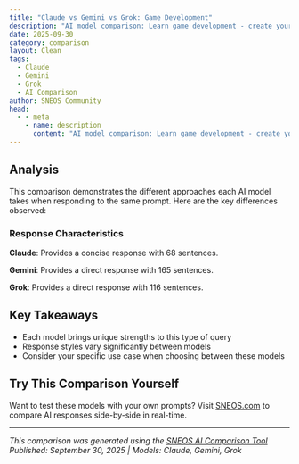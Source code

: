```yaml
---
title: "Claude vs Gemini vs Grok: Game Development"
description: "AI model comparison: Learn game development - create your first video game..."
date: 2025-09-30
category: comparison
layout: Clean
tags:
  - Claude
  - Gemini
  - Grok
  - AI Comparison
author: SNEOS Community
head:
  - - meta
    - name: description
      content: "AI model comparison: Learn game development - create your first video game..."
---
```


<ChatComparison
  title="Claude vs Gemini vs Grok: Game Development"
  prompt="Learn game development - create your first video game"
  :responses='{
    "Claude": "# Complete Beginner\u0027s Guide to Game Development \uD83C\uDFAE\n\nLet\u0027s create your first video game! I\u0027ll guide you through the basics and help you build a simple but complete game.\n\n## Phase 1: Understanding Game Development Basics\n\n### What Makes a Video Game?\n- **Game Loop**: The continuous cycle of input \u2192 update \u2192 render\n- **Game Objects**: Characters, items, backgrounds\n- **Game Logic**: Rules, physics, collision detection\n- **User Interface**: Menus, score displays, controls\n\n## Phase 2: Choose Your First Tool\n\nFor beginners, I recommend **Scratch** or **Python with Pygame**:\n\n### Option A: Scratch (Visual Programming)\n- Drag-and-drop interface\n- Perfect for learning concepts\n- Free at scratch.mit.edu\n\n### Option B: Python \u002B Pygame (Text Programming)\n- Real programming language\n- Great stepping stone to advanced development\n- Widely used and well-documented\n\nLet\u0027s go with **Python \u002B Pygame** for this tutorial!\n\n## Phase 3: Setting Up Your Environment\n\n\u0060\u0060\u0060bash\n# Install Python (if not already installed)\n# Download from python.org\n\n# Install Pygame\npip install pygame\n\u0060\u0060\u0060\n\n## Phase 4: Your First Game - \u0022Space Dodge\u0022\n\nLet\u0027s create a simple game where you dodge falling asteroids!\n\n### Step 1: Basic Game Window\n\n\u0060\u0060\u0060python\nimport pygame\nimport sys\n\n# Initialize Pygame\npygame.init()\n\n# Game settings\nSCREEN_WIDTH = 800\nSCREEN_HEIGHT = 600\nFPS = 60\n\n# Colors (RGB values)\nBLACK = (0, 0, 0)\nWHITE = (255, 255, 255)\nBLUE = (0, 100, 255)\nRED = (255, 0, 0)\n\n# Create the game window\nscreen = pygame.display.set_mode((SCREEN_WIDTH, SCREEN_HEIGHT))\npygame.display.set_caption(\u0022Space Dodge - My First Game!\u0022)\nclock = pygame.time.Clock()\n\n# Game loop\nrunning = True\nwhile running:\n    # Handle events\n    for event in pygame.event.get():\n        if event.type == pygame.QUIT:\n            running = False\n    \n    # Fill screen with black\n    screen.fill(BLACK)\n    \n    # Update display\n    pygame.display.flip()\n    clock.tick(FPS)\n\npygame.quit()\nsys.exit()\n\u0060\u0060\u0060\n\n### Step 2: Add a Player\n\n\u0060\u0060\u0060python\nimport pygame\nimport sys\nimport random\n\npygame.init()\n\nSCREEN_WIDTH = 800\nSCREEN_HEIGHT = 600\nFPS = 60\n\nBLACK = (0, 0, 0)\nWHITE = (255, 255, 255)\nBLUE = (0, 100, 255)\nRED = (255, 0, 0)\n\nclass Player:\n    def __init__(self):\n        self.x = SCREEN_WIDTH // 2\n        self.y = SCREEN_HEIGHT - 50\n        self.width = 50\n        self.height = 30\n        self.speed = 5\n    \n    def update(self):\n        # Get pressed keys\n        keys = pygame.key.get_pressed()\n        if keys[pygame.K_LEFT] and self.x \u003E 0:\n            self.x -= self.speed\n        if keys[pygame.K_RIGHT] and self.x \u003C SCREEN_WIDTH - self.width:\n            self.x \u002B= self.speed\n    \n    def draw(self, screen):\n        pygame.draw.rect(screen, BLUE, (self.x, self.y, self.width, self.height))\n\nscreen = pygame.display.set_mode((SCREEN_WIDTH, SCREEN_HEIGHT))\npygame.display.set_caption(\u0022Space Dodge - My First Game!\u0022)\nclock = pygame.time.Clock()\n\n# Create player\nplayer = Player()\n\nrunning = True\nwhile running:\n    for event in pygame.event.get():\n        if event.type == pygame.QUIT:\n            running = False\n    \n    # Update\n    player.update()\n    \n    # Draw\n    screen.fill(BLACK)\n    player.draw(screen)\n    \n    pygame.display.flip()\n    clock.tick(FPS)\n\npygame.quit()\nsys.exit()\n\u0060\u0060\u0060\n\n### Step 3: Add Enemies and Collision\n\n\u0060\u0060\u0060python\nimport pygame\nimport sys",
    "Gemini": "Okay, let\u0027s embark on your game development journey! Creating your first video game is a fantastic and rewarding experience. This guide will break down the process into manageable steps, provide options, and offer resources.\n\n**1. Choose a Game Engine (or Framework):**\n\nThis is the most important decision. Game engines provide tools and pre-built functionalities that make game development much easier.\n\n*   **Beginner-Friendly Options:**\n    *   **Scratch:** (Free, Browser-based).  Ideal for absolute beginners, especially kids and young adults.  Uses visual block programming. Great for learning basic programming logic.  Good for simple 2D games.\n    *   **GDevelop:** (Free, Cross-Platform). No-code/low-code engine.  Uses visual event-based programming.  Excellent for 2D games.  Has a strong and supportive community.  Relatively easy to learn.\n    *   **Godot Engine:** (Free and Open Source, Cross-Platform). More advanced than Scratch or GDevelop, but still relatively easy to learn. Uses GDScript (a Python-like language). Very versatile and powerful for both 2D and 3D games.  Growing in popularity.\n    *   **Construct 3:** (Paid subscription, Browser-based).  No-code/low-code. Drag-and-drop interface.  Excellent for 2D games. Focuses on ease of use and rapid prototyping.\n\n*   **More Advanced Options (Require Programming):**\n    *   **Unity:** (Free for personal use and small businesses, Cross-Platform).  Very popular, industry standard. Uses C#.  Large asset store and community. Great for both 2D and 3D games. Has a steeper learning curve but vast resources.\n    *   **Unreal Engine:** (Free to use, Royalty-based after reaching a certain revenue threshold, Cross-Platform).  Industry standard, known for its stunning visuals.  Uses C\u002B\u002B (and a visual scripting language called Blueprints).  A steeper learning curve than Unity. Excellent for high-fidelity 3D games.\n    *   **GameMaker Studio 2:** (Paid, Cross-Platform).  Uses Game Maker Language (GML), which is relatively easy to learn.  Excellent for 2D games. Strong community.\n\n**Recommendation:**  For your *first* game, I highly recommend starting with **Scratch**, **GDevelop**, or **Godot Engine**. They are the most approachable for beginners.\n\n**2. Decide on a Game Idea:**\n\n*   **Keep it Simple:**  Your first game should be *very* small in scope.  Think of a simple concept, like a basic platformer, an endless runner, a simple puzzle game, or a top-down shooter.\n*   **Focus on Core Mechanics:** What is the *one* thing that makes your game fun?  Concentrate on getting that right.\n*   **Don\u0027t Over-Design:** Avoid feature creep.  It\u0027s better to finish a small game than to get overwhelmed by a huge project.\n*   **Examples of Simple Game Ideas:**\n    *   **\u0022Catch the Falling Objects\u0022:**  The player controls a basket or character and catches objects falling from the sky.\n    *   **\u0022Simple Platformer\u0022:**  Jump over obstacles and reach the end of the level.\n    *   **\u0022Endless Runner\u0022:**  The player runs continuously and avoids obstacles.\n    *   **\u0022Breakout Clone\u0022:**  A classic brick-breaking game.\n    *   **\u0022Memory Match\u0022:**  A simple card-matching game.\n    *   **\u0022Simple RPG\u0022:** Walk around a town, talk to 1 or 2 NPCs, and fight 1 or 2 enemies.\n\n**3. Learn the Basics of Your Chosen Engine:**\n\n*   **Follow Tutorials:**  Most game engines have excellent tutorials, documentation, and online courses.\n    *   **Scratch:** ScratchEd website, Codecademy, YouTube tutorials (search \u0022Scratch tutorial for beginners\u0022).\n    *   **GDevelop:** GDevelop Wiki, GDevelop YouTube channel, community forums.\n    *   **Godot Engine:** Godot Engine Documentation, Godot Engine YouTube channel, GDQuest (paid but highly recommended tutorials).\n    *   **Unity:** Unity Learn, Unity official tutorials, YouTube channels like Brackeys, and online courses on Udemy and Coursera.\n    *   **Unreal Engine:** Unreal Engine Learning Portal, Unreal Engine YouTube channel, online courses on Udemy and Coursera.\n    *   **GameMaker Studio 2:** GameMaker Studio 2 Manual, GameMaker official tutorials, YouTube channels like HeartBeast.\n\n*   **Focus on Essential Concepts:**\n    *   **Creating and manipulating game objects (sprites, characters, enemies, etc.).**\n    *   **Handling user input (keyboard, mouse, touch).**\n    *   **Implementing game logic (movement, collision detection, scoring).**\n    *   **Creating a game loop (the core cycle of updating the game).**\n    *   **Understanding coordinate systems.**\n\n**4. Gather or Create Assets (Art and Sound):**\n\n*   **Use Free Assets:**  Don\u0027t spend time creating art from scratch for your first game.  Focus on learning the engine.\n    *   **OpenGameArt.org:**  A great resource for free, open-source game art.\n    *   **Kenney.nl:**  Provides free game assets, including art, sounds, and models.\n    *   **Itch.io:** Many game developers offer free assets on their Itch.io pages.\n    *   **Unity Asset Store/Unreal Engine Marketplace:** (For Unity and Unreal Engine) Offer a wide range of free and paid assets.\n    *   **Google Images:** (Use with caution, ensure the images are free for commercial use or have proper licensing).\n\n*   **Create Simple Art (If You Want):**\n    *   **Pixel Art:**  Simple and easy to create. Use tools like Piskel or Aseprite (paid, but very good).\n    *   **Simple Shapes:**  Use basic shapes in your game engine.\n    *   **AI generated:** Use tools like Midjourney, DALL-E 2 or Stable Diffusion to generate simple art (check terms of service).\n\n*   **Sound Effects:**\n    *   **BFXR:**  A free sound effect generator.\n    *   **Freesound.org:**  A large library of free sound effects.\n    *   **YouTube Audio Library:** A library of free music and sound effects.\n\n**5. Implement Your Game Mechanics:**\n\n*   **Start with the Core Mechanic:**  Get the most important aspect of your game working first.\n*   **Break Down Tasks:**  Divide the development process into smaller, manageable steps.\n*   **Test Frequently:**  Test your game often to identify bugs and problems early.\n*   **Don\u0027t Be Afraid to Experiment:**  Try different things and see what works.\n\n**6. Polish and Refine:**\n\n*   **Add Juice:** \u0022Juice\u0022 refers to small details that make your game more satisfying (e.g., screen shake, particles, sound effects).\n*   **Fix Bugs:**  Thoroughly test your game and fix any issues you find.\n*   **Get Feedback:**  Ask friends or other developers to play your game and provide feedback.\n\n**7. Share Your Game:**\n\n*   **Itch.io:**  A popular platform for indie game developers.\n*   **GameJolt:**  Another platform for indie games.\n*   **Newgrounds:**  A platform for flash games (less relevant now, but still active).\n*   **Share with Friends and Family:**  Get their opinions and celebrate your accomplishment!\n\n**Important Tips for Beginners:**\n\n*   **Start Small:**  I can\u0027t stress this enough. Overambitious projects are the biggest killer of beginner game development.\n*   **Don\u0027t Be Afraid to Ask for Help:**  The game development community is generally very supportive.\n*   **Be Patient:**  Game development takes time and effort.  Don\u0027t get discouraged if you encounter challenges.\n*   **Focus on Learning:**  The goal of your first game is to learn the basics of game development.\n*   **Have Fun!**  Game development should be enjoyable.\n\n**Example: \u0022Catch the Falling Objects\u0022 in GDevelop (Quick Start):**\n\n1.  **Install GDevelop:** Download and install GDevelop from its official website.\n2.  **Create a New Project:** Start a new project in GDevelop. Choose a 2D project.\n3.  **Add a Player Object:**\n    *   Add a new object (sprite).\n    *   Name it \u0022Player\u0022.\n    *   Add an animation to the Player object (e.g., a simple square).\n4.  **Add Falling Object:**\n    *   Add a new object (sprite).\n    *   Name it \u0022FallingObject\u0022.\n    *   Add an animation to the FallingObject object (e.g., a simple circle).\n5.  **Player Movement (Events):**\n    *   Create a new event.\n    *   Add a condition: \u0022Key pressed\u0022 (e.g., \u0022Right\u0022).\n    *   Add an action: \u0022Add a force\u0022 to the Player object (move it to the right).\n    *   Repeat for left movement.\n6.  **Falling Object Generation (Events):**\n    *   Create a new event with no condition (so it happens every frame).\n    *   Add an action: \u0022Create an object\u0022 (create a FallingObject at a random X position at the top of the screen).\n    *   Add an action: \u0022Add a force\u0022 to the FallingObject object (move it downwards).\n7.  **Collision Detection (Events):**\n    *   Create a new event.\n    *   Add a condition: \u0022Collision\u0022 between the Player and the FallingObject.\n    *   Add an action: \u0022Delete object\u0022 (delete the FallingObject).\n    *   Add an action: \u0022Increase variable\u0022 (increase a score variable).\n8.  **Display Score (Text Object):**\n    *   Add a new object (Text).\n    *   In the Text object\u0027s properties, set the initial text to \u0022Score: 0\u0022.\n    *   In the collision event, add an action: \u0022Modify the text\u0022 of the Text object to display the score variable.\n\nThis is a very simplified example, but it gives you a starting point. GDevelop\u0027s event system makes it very visual and easy to understand.\n\n**Your Next Steps:**\n\n1.  **Choose a Game Engine.**\n2.  **Think of a Simple Game Idea.**\n3.  **Follow the tutorials for your chosen engine.**\n4.  **Start building!**\n\nGood luck, and have fun creating your first game! Remember to celebrate your progress, and don\u0027t be afraid to ask for help.\n",
    "Grok": "Learning game development and creating your first video game can be an exciting and rewarding journey. Whether you\u0027re a complete beginner or have some programming experience, this guide will walk you through the process step by step. I\u0027ll cover essential concepts, tools, and resources while providing a practical roadmap to build a simple game.\n\n---\n\n### Step 1: Understand the Basics of Game Development\nBefore diving into coding or design, it\u0027s important to understand what game development involves. Game development typically includes:\n- **Game Design**: Conceptualizing the idea, story, mechanics, and rules.\n- **Programming**: Writing code to bring the game to life (handling logic, physics, input, etc.).\n- **Art and Animation**: Creating visual elements like characters, environments, and effects.\n- **Sound Design**: Adding music, sound effects, and voiceovers.\n- **Testing**: Ensuring the game works as intended and is fun to play.\n\nAs a beginner, you don\u2019t need to master all of these at once. Start small and focus on the core components.\n\n#### Key Skills to Learn\n1. **Programming**: Most games are built using code. Popular languages include:\n   - **C#** (used with Unity)\n   - **C\u002B\u002B** (used with Unreal Engine)\n   - **Python** (for simple 2D games or prototyping with Pygame)\n   - **JavaScript** (for web-based games)\n2. **Game Engines**: Tools like Unity or Unreal Engine simplify development by providing pre-built systems for rendering, physics, and input.\n3. **Basic Art Skills**: Even if you\u2019re not an artist, learning to create simple sprites or use free assets is helpful.\n4. **Problem-Solving**: Game dev often involves debugging and creative solutions.\n\n---\n\n### Step 2: Choose the Right Tools\nTo create a game, you\u0027ll need a game engine or framework. Here are beginner-friendly options:\n\n#### 1. Unity (Highly Recommended for Beginners)\n- **Language**: C#\n- **Why Use It**: Easy to learn, versatile (2D and 3D games), large community, and tons of tutorials.\n- **Cost**: Free (with a Personal license for hobbyists).\n- **Platforms**: Windows, macOS, Linux.\n\n#### 2. Godot\n- **Language**: GDScript (similar to Python)\n- **Why Use It**: Free and open-source, lightweight, good for 2D games.\n- **Platforms**: Windows, macOS, Linux.\n\n#### 3. Unreal Engine\n- **Language**: C\u002B\u002B (or Blueprints, a visual scripting system)\n- **Why Use It**: Powerful for 3D games, industry-standard, visually stunning results.\n- **Cost**: Free (with royalty fees for commercial projects).\n- **Note**: Steeper learning curve; better for intermediate users.\n\n#### 4. Pygame (Python)\n- **Language**: Python\n- **Why Use It**: Simple, great for learning programming concepts through 2D games.\n- **Cost**: Free.\n- **Note**: Not a full game engine; lacks built-in tools for advanced features.\n\n#### Recommendation for Beginners\nStart with **Unity** because it balances ease of use with powerful features and has an abundance of learning resources.\n\n---\n\n### Step 3: Pick a Simple First Game Idea\nYour first game should be small and manageable. Avoid ambitious projects like an open-world RPG or multiplayer game. Instead, focus on a simple concept to learn the basics.\n\n#### Ideas for a First Game\n1. **Pong Clone**: A 2D paddle-and-ball game to learn movement and collision.\n2. **Endless Runner**: A character runs forward, avoiding obstacles (think Temple Run).\n3. **Tic-Tac-Toe**: A simple logic-based game to practice UI and input handling.\n4. **Breakout Clone**: A ball-and-paddle game with bricks to destroy.\n\nFor this guide, let\u2019s build a basic **Pong Clone** in Unity.\n\n---\n\n### Step 4: Set Up Your Environment\n1. **Download Unity**:\n   - Go to [unity.com](https://unity.com) and download the Unity Hub.\n   - Install the latest LTS (Long-Term Support) version of Unity through the Hub.\n2. **Install a Code Editor**:\n   - Unity pairs well with **Visual Studio** (free) or **Visual Studio Code** (lightweight and free).\n3. **Create a New Project**:\n   - Open Unity Hub, click \u0022New Project,\u0022 choose the \u00222D\u0022 template, name your project \u0022PongClone,\u0022 and create it.\n\n---\n\n### Step 5: Build Your First Game (Pong Clone in Unity)\nLet\u2019s create a basic Pong game with two paddles and a ball. The goal is to learn core game development concepts like movement, collision, and scoring.\n\n#### Step 5.1: Set Up the Scene\n1. **Create Paddles and Ball**:\n   - In the Unity Editor, go to the \u0022Hierarchy\u0022 panel.\n   - Right-click \u003E 2D Object \u003E Sprites \u003E Rectangle to create a paddle. Name it \u0022Paddle1.\u0022\n   - Duplicate it (Ctrl\u002BD) and name the copy \u0022Paddle2.\u0022\n   - Create a 2D Circle Sprite for the ball (Right-click \u003E 2D Object \u003E Sprites \u003E Circle) and name it \u0022Ball.\u0022\n2. **Position Objects**:\n   - In the \u0022Scene\u0022 view, drag Paddle1 to the left side, Paddle2 to the right side, and place the Ball in the center.\n   - Set their positions in the \u0022Transform\u0022 component (e.g., Paddle1: X=-7, Y=0; Paddle2: X=7, Y=0; Ball: X=0, Y=0).\n3. **Add Boundaries**:\n   - Create four Rectangle Sprites for walls (top, bottom, left, right) to prevent the ball from leaving the screen. Position them accordingly.\n\n#### Step 5.2: Add Physics\n1. **Add Rigidbody2D to Ball**:\n   - Select the Ball, click \u0022Add Component\u0022 in the Inspector, and search for \u0022Rigidbody2D.\u0022\n   - Set \u0022Body Type\u0022 to \u0022Dynamic\u0022 for physics simulation.\n2. **Add Colliders**:\n   - Add a \u0022Circle Collider 2D\u0022 to the Ball (it\u2019s added by default with the sprite).\n   - Add \u0022Box Collider 2D\u0022 to Paddles and Walls.\n3. **Set Initial Velocity**:\n   - Create a new script for the Ball. In the Project panel, right-click \u003E Create \u003E C# Script, name it \u0022BallMovement.\u0022\n   - Open the script in Visual Studio and add the following code:\n\n     \u0060\u0060\u0060csharp\n     using UnityEngine;\n\n     public class BallMovement : MonoBehaviour\n     {\n         public float speed = 5f;\n         private Rigidbody2D rb;\n\n         void Start()\n         {\n             rb = GetComponent\u003CRigidbody2D\u003E();\n             rb.velocity = new Vector2(speed, speed); // Initial direction\n         }\n     }\n     \u0060\u0060\u0060\n\n   - Attach this script to the Ball by dragging it onto the Ball object in the Hierarchy.\n4. **Test**: Press the Play button in Unity. The ball should move diagonally.\n\n#### Step 5.3: Control the Paddles\n1. **Create a Paddle Script**:\n   - Create a new C# script named \u0022PaddleMovement.\u0022\n   - Add the following code for player input:\n\n     \u0060\u0060\u0060csharp\n     using UnityEngine;\n\n     public class PaddleMovement : MonoBehaviour\n     {\n         public float speed = 5f;\n         public string upKey = \u0022w\u0022; // For Player 1\n         public string downKey = \u0022s\u0022; // For Player 1\n         private Rigidbody2D rb;\n\n         void Start()\n         {\n             rb = GetComponent\u003CRigidbody2D\u003E();\n         }\n\n         void Update()\n         {\n             float moveInput = 0;\n             if (Input.GetKey(upKey))\n                 moveInput = 1;\n             if (Input.GetKey(downKey))\n                 moveInput = -1;\n\n             rb.velocity = new Vector2(0, moveInput * speed);\n         }\n     }\n     \u0060\u0060\u0060\n\n2. **Attach and Configure**:\n   - Attach this script to Paddle1 and Paddle2.\n   - For Paddle1, set \u0060upKey\u0060 to \u0022w\u0022 and \u0060downKey\u0060 to \u0022s.\u0022\n   - For Paddle2, set \u0060upKey\u0060 to \u0022up\u0022 (Up Arrow) and \u0060downKey\u0060 to \u0022down\u0022 (Down Arrow).\n3. **Add Rigidbody2D to Paddles**:\n   - Set \u0022Body Type\u0022 to \u0022Kinematic\u0022 so they move via code, not physics.\n4. **Test**: Play the game. You should be able to move Paddle1 with W/S keys and Paddle2 with Up/Down arrows.\n\n#### Step 5.4: Add Scoring\n1. **Create Score Text**:\n   - In Hierarchy, right-click \u003E UI \u003E Text (Legacy).\n   - Position the Text at the top of the screen and set the text to \u0022Score: 0 - 0.\u0022\n2. **Add Scoring Logic**:\n   - Create a new script called \u0022GameManager.\u0022\n   - Add this code to track scores when the ball hits the left or right wall:\n\n     \u0060\u0060\u0060csharp\n     using UnityEngine;\n     using UnityEngine.UI;\n\n     public class GameManager : MonoBehaviour\n     {\n         public Text scoreText;\n         private int player1Score = 0;\n         private int player2Score = 0;\n         public BallMovement ball;\n\n         public void UpdateScore(int player)\n         {\n             if (player == 1)\n                 player1Score\u002B\u002B;\n             else\n                 player2Score\u002B\u002B;\n\n             scoreText.text = \u0022Score: \u0022 \u002B player1Score \u002B \u0022 - \u0022 \u002B player2Score;\n             ball.transform.position = Vector2.zero; // Reset"
  }'
  published-date="22:46"
/>

## Analysis

This comparison demonstrates the different approaches each AI model takes when responding to the same prompt. Here are the key differences observed:

### Response Characteristics

**Claude**: Provides a concise response with 68 sentences. 

**Gemini**: Provides a direct response with 165 sentences. 

**Grok**: Provides a direct response with 116 sentences. 

## Key Takeaways

- Each model brings unique strengths to this type of query
- Response styles vary significantly between models
- Consider your specific use case when choosing between these models

## Try This Comparison Yourself

Want to test these models with your own prompts? Visit [SNEOS.com](https://sneos.com) to compare AI responses side-by-side in real-time.

---

*This comparison was generated using the [SNEOS AI Comparison Tool](https://sneos.com)*
*Published: September 30, 2025 | Models: Claude, Gemini, Grok*

